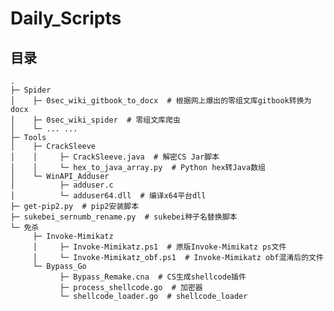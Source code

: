 # Daily_Scripts

## 目录

<pre><code>.
├─ Spider
│    ├─ 0sec_wiki_gitbook_to_docx  # 根据网上爆出的零组文库gitbook转换为docx
│    ├─ 0sec_wiki_spider  # 零组文库爬虫
│    └─ ... ...
├─ Tools
│    ├─ CrackSleeve
│    │     ├─ CrackSleeve.java  # 解密CS Jar脚本
│    │     └─ hex_to_java_array.py  # Python hex转Java数组
│    └─ WinAPI_Adduser
│          ├─ adduser.c
│          └─ adduser64.dll  # 编译x64平台dll
├─ get-pip2.py  # pip2安装脚本
├─ sukebei_sernumb_rename.py  # sukebei种子名替换脚本
└─ 免杀
     ├─ Invoke-Mimikatz
     │     ├─ Invoke-Mimikatz.ps1  # 原版Invoke-Mimikatz ps文件
     │     └─ Invoke-Mimikatz_obf.ps1  # Invoke-Mimikatz obf混淆后的文件
     └─ Bypass_Go
           ├─ Bypass_Remake.cna  # CS生成shellcode插件
           ├─ process_shellcode.go  # 加密器
           └─ shellcode_loader.go  # shellcode_loader
</code></pre>
